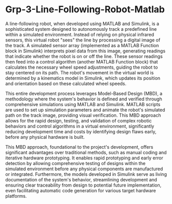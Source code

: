 # Grp-3-Line-Following-Robot-Matlab
A line-following robot, when developed using MATLAB and Simulink, is a sophisticated system designed to autonomously track a predefined line within a simulated environment. Instead of relying on physical infrared sensors, this virtual robot "sees" the line by processing a digital image of the track. A simulated sensor array (implemented as a MATLAB Function block in Simulink) interprets pixel data from this image, generating readings that indicate whether the robot is on or off the line. These sensor readings then feed into a control algorithm (another MATLAB Function block) that calculates the necessary wheel speed adjustments, guiding the robot to stay centered on its path. The robot's movement in the virtual world is determined by a kinematics model in Simulink, which updates its position and orientation based on these calculated wheel speeds.

This entire development process leverages Model-Based Design (MBD), a methodology where the system's behavior is defined and verified through comprehensive simulations using MATLAB and Simulink. MATLAB scripts are used to set up simulation parameters and animate the robot's simulated path on the track image, providing visual verification. This MBD approach allows for the rapid design, testing, and validation of complex robotic behaviors and control algorithms in a virtual environment, significantly reducing development time and costs by identifying design flaws early, before any physical hardware is built.

This MBD approach, foundational to the project's development, offers significant advantages over traditional methods, such as manual coding and iterative hardware prototyping. It enables rapid prototyping and early error detection by allowing comprehensive testing of designs within the simulated environment before any physical components are manufactured or integrated. Furthermore, the models developed in Simulink serve as living documentation of the system's behavior, streamlining development and ensuring clear traceability from design to potential future implementation, even facilitating automatic code generation for various target hardware platforms.
